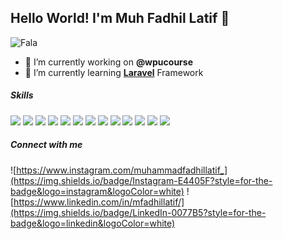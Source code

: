 ## Hello World! I'm Muh Fadhil Latif 👋

![Fala](https://media3.giphy.com/media/v1.Y2lkPTc5MGI3NjExd3dyc2kzeWE2YmhnYWh0b3I4dmtub2xvMzQwb2VrYXBzbXBvaGttNyZlcD12MV9pbnRlcm5hbF9naWZfYnlfaWQmY3Q9Zw/sZlJRdDIQw6jNC1AyE/giphy.gif)

<!--
**fadhilllatif021/fadhilllatif021** is a ✨ _special_ ✨ repository because its `README.md` (this file) appears on your GitHub profile.

Here are some ideas to get you started:

- 🔭 I’m currently working on ...
- 🌱 I’m currently learning ...
- 👯 I’m looking to collaborate on ...
- 🤔 I’m looking for help with ...
- 💬 Ask me about ...
- 📫 How to reach me: ...
- 😄 Pronouns: ...
- ⚡ Fun fact: ...
-->

- 🔭 I’m currently working on **@wpucourse**
- 🌱 I’m currently learning [**Laravel**](https://laravel.com) Framework

##### Skills
<img src="https://img.shields.io/badge/CSS3-1572B6?style=for-the-badge&logo=css3&logoColor=white" /> <img src="https://img.shields.io/badge/Tailwind_CSS-38B2AC?style=for-the-badge&logo=tailwind-css&logoColor=white" /> <img src="https://img.shields.io/badge/HTML5-E34F26?style=for-the-badge&logo=html5&logoColor=white" /> <img src="https://img.shields.io/badge/JavaScript-323330?style=for-the-badge&logo=javascript&logoColor=F7DF1E" /> <img src="https://img.shields.io/badge/PHP-777BB4?style=for-the-badge&logo=php&logoColor=white" /> <img src="https://img.shields.io/badge/MongoDB-4EA94B?style=for-the-badge&logo=mongodb&logoColor=white" /> <img src="https://img.shields.io/badge/MySQL-005C84?style=for-the-badge&logo=mysql&logoColor=white" /> <img src="https://img.shields.io/badge/Codeigniter-EF4223?style=for-the-badge&logo=codeigniter&logoColor=white" /> <img src="https://img.shields.io/badge/Laravel-FF2D20?style=for-the-badge&logo=laravel&logoColor=white" /> <img src="https://img.shields.io/badge/Express%20js-000000?style=for-the-badge&logo=express&logoColor=white" /> <img src="https://img.shields.io/badge/next%20js-000000?style=for-the-badge&logo=nextdotjs&logoColor=white" /> <img src="https://img.shields.io/badge/Node%20js-339933?style=for-the-badge&logo=nodedotjs&logoColor=white" /> <img src="https://img.shields.io/badge/React-20232A?style=for-the-badge&logo=react&logoColor=61DAFB" />

##### Connect with me
![https://www.instagram.com/muhammadfadhillatif_](https://img.shields.io/badge/Instagram-E4405F?style=for-the-badge&logo=instagram&logoColor=white) ![https://www.linkedin.com/in/mfadhillatif/](https://img.shields.io/badge/LinkedIn-0077B5?style=for-the-badge&logo=linkedin&logoColor=white)